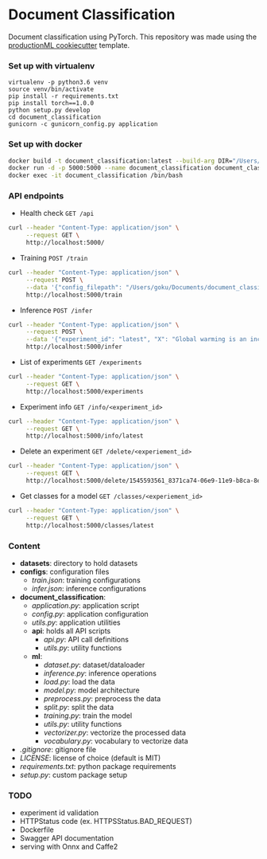 # Document Classification

Document classification using PyTorch. This repository was made using the [productionML cookiecutter](https://github.com/practicalAI/productionML) template.

### Set up with virtualenv
```
virtualenv -p python3.6 venv
source venv/bin/activate
pip install -r requirements.txt
pip install torch==1.0.0
python setup.py develop
cd document_classification
gunicorn -c gunicorn_config.py application
```

### Set up with docker
```bash
docker build -t document_classification:latest --build-arg DIR="/Users/goku/Documents/document_classification" -f Dockerfile .
docker run -d -p 5000:5000 --name document_classification document_classification:latest
docker exec -it document_classification /bin/bash
```

### API endpoints
- Health check `GET /api`
```bash
curl --header "Content-Type: application/json" \
     --request GET \
     http://localhost:5000/
```

- Training `POST /train`
```bash
curl --header "Content-Type: application/json" \
     --request POST \
     --data '{"config_filepath": "/Users/goku/Documents/document_classification/configs/train.json"}' \
     http://localhost:5000/train
```

- Inference `POST /infer`
```bash
curl --header "Content-Type: application/json" \
     --request POST \
     --data '{"experiment_id": "latest", "X": "Global warming is an increasing threat and scientists are working to find a solution."}' \
     http://localhost:5000/infer
```

- List of experiments `GET /experiments`
```bash
curl --header "Content-Type: application/json" \
     --request GET \
     http://localhost:5000/experiments
```

- Experiment info `GET /info/<experiment_id>`
```bash
curl --header "Content-Type: application/json" \
     --request GET \
     http://localhost:5000/info/latest
```

- Delete an experiment `GET /delete/<experiement_id>`
```bash
curl --header "Content-Type: application/json" \
     --request GET \
     http://localhost:5000/delete/1545593561_8371ca74-06e9-11e9-b8ca-8e0065915101
```

- Get classes for a model `GET /classes/<experiement_id>`
```bash
curl --header "Content-Type: application/json" \
     --request GET \
     http://localhost:5000/classes/latest
```

### Content
- **datasets**: directory to hold datasets
- **configs**: configuration files
    - *train.json*: training configurations
    - *infer.json*: inference configurations
- **document_classification**:
    - *application.py*: application script
    - *config.py*: application configuration
    - *utils.py*: application utilities
    - **api**: holds all API scripts
        - *api.py*: API call definitions
        - *utils.py*: utility functions
    - **ml**:
        - *dataset.py*: dataset/dataloader
        - *inference.py*: inference operations
        - *load.py*: load the data
        - *model.py*: model architecture
        - *preprocess.py*: preprocess the data
        - *split.py*: split the data
        - *training.py*: train the model
        - *utils.py*: utility functions
        - *vectorizer.py*: vectorize the processed data
        - *vocabulary.py*: vocabulary to vectorize data
- *.gitignore*: gitignore file
- *LICENSE*: license of choice (default is MIT)
- *requirements.txt*: python package requirements
- *setup.py*: custom package setup


### TODO
- experiment id validation
- HTTPStatus code (ex. HTTPSStatus.BAD_REQUEST)
- Dockerfile
- Swagger API documentation
- serving with Onnx and Caffe2

